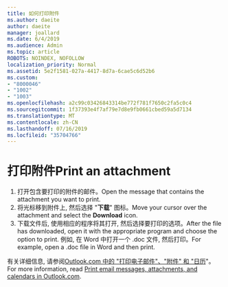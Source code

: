 ```yaml
---
title: 如何打印附件
ms.author: daeite
author: daeite
manager: joallard
ms.date: 6/4/2019
ms.audience: Admin
ms.topic: article
ROBOTS: NOINDEX, NOFOLLOW
localization_priority: Normal
ms.assetid: 5e2f1581-027a-4417-8d7a-6cae5c6d52b6
ms.custom:
- "8000046"
- "1002"
- "1003"
ms.openlocfilehash: a2c99c03426843314be772f781f7650c2fa5c0c4
ms.sourcegitcommit: 1f37393e4f7af79e7d8e9fb0661cbed59a5d7134
ms.translationtype: MT
ms.contentlocale: zh-CN
ms.lasthandoff: 07/16/2019
ms.locfileid: "35704766"
---
```

# <a name="print-an-attachment"></a><span data-ttu-id="d37ec-102">打印附件</span><span class="sxs-lookup"><span data-stu-id="d37ec-102">Print an attachment</span></span>

1. <span data-ttu-id="d37ec-103">打开包含要打印的附件的邮件。</span><span class="sxs-lookup"><span data-stu-id="d37ec-103">Open the message that contains the attachment you want to print.</span></span>
2. <span data-ttu-id="d37ec-104">将光标移到附件上, 然后选择 "**下载**" 图标。</span><span class="sxs-lookup"><span data-stu-id="d37ec-104">Move your cursor over the attachment and select the **Download** icon.</span></span>
3. <span data-ttu-id="d37ec-105">下载文件后, 使用相应的程序将其打开, 然后选择要打印的选项。</span><span class="sxs-lookup"><span data-stu-id="d37ec-105">After the file has downloaded, open it with the appropriate program and choose the option to print.</span></span> <span data-ttu-id="d37ec-106">例如, 在 Word 中打开一个 .doc 文件, 然后打印。</span><span class="sxs-lookup"><span data-stu-id="d37ec-106">For example, open a .doc file in Word and then print.</span></span>

<span data-ttu-id="d37ec-107">有关详细信息, 请参阅[Outlook.com 中的 "打印电子邮件"、"附件" 和 "日历](https://support.office.com/article/c835b8e5-b310-4cab-ac15-b6eb95149855?wt.mc_id=Office_Outlook_com_Alchemy)"。</span><span class="sxs-lookup"><span data-stu-id="d37ec-107">For more information, read [Print email messages, attachments, and calendars in Outlook.com](https://support.office.com/article/c835b8e5-b310-4cab-ac15-b6eb95149855?wt.mc_id=Office_Outlook_com_Alchemy).</span></span>